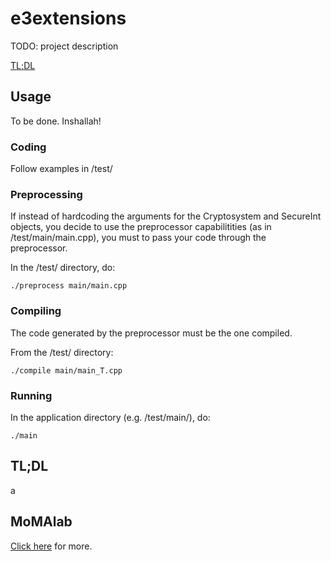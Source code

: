 # e3extensions

TODO: project description

[TL;DL](#TL;DL)

## Usage

To be done. Inshallah!

### Coding

Follow examples in /test/

### Preprocessing

If instead of hardcoding the arguments for the Cryptosystem and SecureInt objects, you decide to use the preprocessor capabilitities (as in /test/main/main.cpp), you must to pass your code through the preprocessor.

In the /test/ directory, do:

```
./preprocess main/main.cpp
```

### Compiling

The code generated by the preprocessor must be the one compiled.

From the /test/ directory:
```
./compile main/main_T.cpp
```

### Running

In the application directory (e.g. /test/main/), do:
```
./main
```

## TL;DL

a

## MoMAlab

[Click here](http://sites.nyuad.nyu.edu/moma/) for more.
